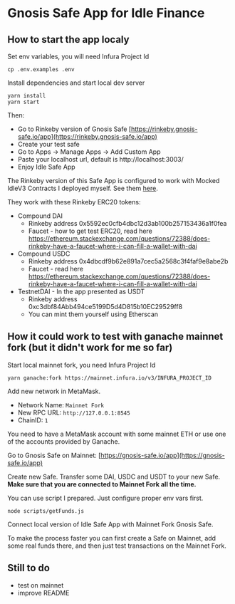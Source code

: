 # Gnosis Safe App for Idle Finance

## How to start the app localy

Set env variables, you will need Infura Project Id

```
cp .env.examples .env
```

Install dependencies and start local dev server

```
yarn install
yarn start
```

Then:

- Go to Rinkeby version of Gnosis Safe [https://rinkeby.gnosis-safe.io/app](https://rinkeby.gnosis-safe.io/app)
- Create your test safe
- Go to Apps -> Manage Apps -> Add Custom App
- Paste your localhost url, default is http://localhost:3003/
- Enjoy Idle Safe App

The Rinkeby version of this Safe App is configured to work with Mocked IdleV3 Contracts I deployed myself. See them [here](https://github.com/krzysu/idle-contract-mock).

They work with these Rinkeby ERC20 tokens:

- Compound DAI
  - Rinkeby address 0x5592ec0cfb4dbc12d3ab100b257153436a1f0fea
  - Faucet - how to get test ERC20, read here https://ethereum.stackexchange.com/questions/72388/does-rinkeby-have-a-faucet-where-i-can-fill-a-wallet-with-dai
- Compound USDC
  - Rinkeby address 0x4dbcdf9b62e891a7cec5a2568c3f4faf9e8abe2b
  - Faucet - read here https://ethereum.stackexchange.com/questions/72388/does-rinkeby-have-a-faucet-where-i-can-fill-a-wallet-with-dai
- TestnetDAI - In the app presented as USDT
  - Rinkeby address 0xc3dbf84Abb494ce5199D5d4D815b10EC29529ff8
  - You can mint them yourself using Etherscan

## How it could work to test with ganache mainnet fork (but it didn't work for me so far)

Start local mainnet fork, you need Infura Project Id

```
yarn ganache:fork https://mainnet.infura.io/v3/INFURA_PROJECT_ID
```

Add new network in MetaMask.

- Network Name: `Mainnet Fork`
- New RPC URL: `http://127.0.0.1:8545`
- ChainID: `1`

You need to have a MetaMask account with some mainnet ETH or use one of the accounts provided by Ganache.

Go to Gnosis Safe on Mainnet: [https://gnosis-safe.io/app](https://gnosis-safe.io/app)

Create new Safe. Transfer some DAI, USDC and USDT to your new Safe. **Make sure that you are connected to Mainnet Fork all the time.**

You can use script I prepared. Just configure proper env vars first.

```
node scripts/getFunds.js
```

Connect local version of Idle Safe App with Mainnet Fork Gnosis Safe.

To make the process faster you can first create a Safe on Mainnet, add some real funds there, and then just test transactions on the Mainnet Fork.

## Still to do

- test on mainnet
- improve README
